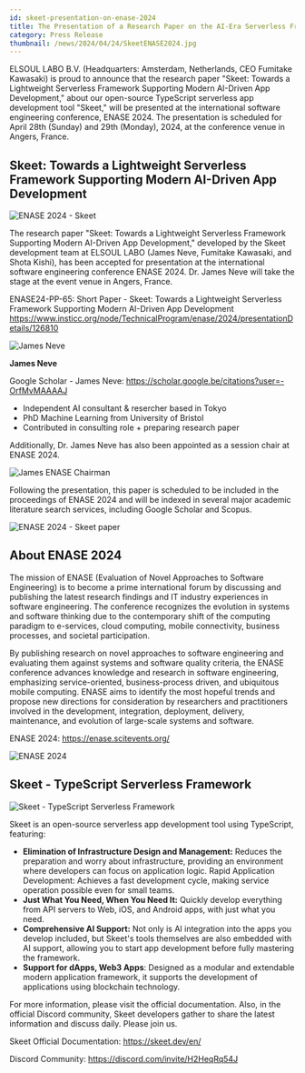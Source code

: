```yaml
---
id: skeet-presentation-on-enase-2024
title: The Presentation of a Research Paper on the AI-Era Serverless Framework Skeet at the International Software Conference ENASE 2024
category: Press Release
thumbnail: /news/2024/04/24/SkeetENASE2024.jpg
---
```


ELSOUL LABO B.V. (Headquarters: Amsterdam, Netherlands, CEO Fumitake Kawasaki)
is proud to announce that the research paper "Skeet: Towards a Lightweight
Serverless Framework Supporting Modern AI-Driven App Development," about our
open-source TypeScript serverless app development tool "Skeet," will be
presented at the international software engineering conference, ENASE 2024. The
presentation is scheduled for April 28th (Sunday) and 29th (Monday), 2024, at
the conference venue in Angers, France.

## Skeet: Towards a Lightweight Serverless Framework Supporting Modern AI-Driven App Development

![ENASE 2024 - Skeet](/news/2024/04/24/ENASE2024SkeetDetail.jpg)

The research paper "Skeet: Towards a Lightweight Serverless Framework Supporting
Modern AI-Driven App Development," developed by the Skeet development team at
ELSOUL LABO (James Neve, Fumitake Kawasaki, and Shota Kishi), has been accepted
for presentation at the international software engineering conference
ENASE 2024. Dr. James Neve will take the stage at the event venue in Angers,
France.

ENASE24-PP-65: Short Paper - Skeet: Towards a Lightweight Serverless Framework
Supporting Modern AI-Driven App Development
https://www.insticc.org/node/TechnicalProgram/enase/2024/presentationDetails/126810

![James Neve](/news/2024/04/24/JamesNeve.png)

**James Neve**

Google Scholar - James Neve:
https://scholar.google.be/citations?user=-OrfMvMAAAAJ

- Independent AI consultant & resercher based in Tokyo
- PhD Machine Learning from University of Bristol
- Contributed in consulting role + preparing research paper

Additionally, Dr. James Neve has also been appointed as a session chair at
ENASE 2024.

![James ENASE Chairman](/news/2024/04/24/ENASE2024JamesChairman.jpg)

Following the presentation, this paper is scheduled to be included in the
proceedings of ENASE 2024 and will be indexed in several major academic
literature search services, including Google Scholar and Scopus.

![ENASE 2024 - Skeet paper](/news/2024/04/24/ENASE2024AfterTheConference.jpg)

## About ENASE 2024

The mission of ENASE (Evaluation of Novel Approaches to Software Engineering) is
to become a prime international forum by discussing and publishing the latest
research findings and IT industry experiences in software engineering. The
conference recognizes the evolution in systems and software thinking due to the
contemporary shift of the computing paradigm to e-services, cloud computing,
mobile connectivity, business processes, and societal participation.

By publishing research on novel approaches to software engineering and
evaluating them against systems and software quality criteria, the ENASE
conference advances knowledge and research in software engineering, emphasizing
service-oriented, business-process driven, and ubiquitous mobile computing.
ENASE aims to identify the most hopeful trends and propose new directions for
consideration by researchers and practitioners involved in the development,
integration, deployment, delivery, maintenance, and evolution of large-scale
systems and software.

ENASE 2024: https://enase.scitevents.org/

![ENASE 2024](/news/2024/03/04/enase2024.jpg)

## Skeet - TypeScript Serverless Framework

![Skeet - TypeScript Serverless Framework](/news/2024/03/01/SkeetV2EN.jpg)

Skeet is an open-source serverless app development tool using TypeScript,
featuring:

- **Elimination of Infrastructure Design and Management:** Reduces the
  preparation and worry about infrastructure, providing an environment where
  developers can focus on application logic. Rapid Application Development:
  Achieves a fast development cycle, making service operation possible even for
  small teams.
- **Just What You Need, When You Need It:** Quickly develop everything from API
  servers to Web, iOS, and Android apps, with just what you need.
- **Comprehensive AI Support:** Not only is AI integration into the apps you
  develop included, but Skeet's tools themselves are also embedded with AI
  support, allowing you to start app development before fully mastering the
  framework.
- **Support for dApps, Web3 Apps**: Designed as a modular and extendable modern
  application framework, it supports the development of applications using
  blockchain technology.

For more information, please visit the official documentation. Also, in the
official Discord community, Skeet developers gather to share the latest
information and discuss daily. Please join us.

Skeet Official Documentation: https://skeet.dev/en/

Discord Community: https://discord.com/invite/H2HeqRq54J
